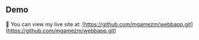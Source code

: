 ## Demo 
🦷 You can view my live site at: [https://github.com/mgamezm/webbapp.git] (https://github.com/mgamezm/webbapp.git)
